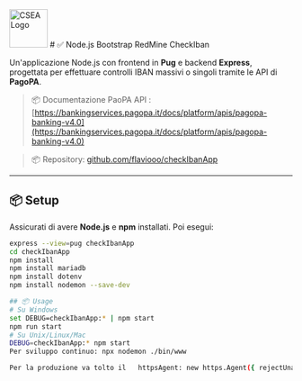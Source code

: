 <img src="https://www.csea.it/wp-content/uploads/logo/csea-logo.svg" alt="CSEA Logo" height="68"/>
# ✅ Node.js Bootstrap RedMine CheckIban

Un'applicazione Node.js con frontend in **Pug** e backend **Express**, progettata per effettuare controlli IBAN massivi o singoli tramite le API di **PagoPA**. 
> 📦 Documentazione PaoPA API : [https://bankingservices.pagopa.it/docs/platform/apis/pagopa-banking-v4.0](https://bankingservices.pagopa.it/docs/platform/apis/pagopa-banking-v4.0)

> 📦 Repository: [github.com/flaviooo/checkIbanApp](https://github.com/flaviooo/checkIbanApp)

---

## 📦 Setup

Assicurati di avere **Node.js** e **npm** installati. Poi esegui:

```bash
express --view=pug checkIbanApp
cd checkIbanApp
npm install
npm install mariadb
npm install dotenv
npm install nodemon --save-dev

## 📦 Usage
# Su Windows
set DEBUG=checkIbanApp:* | npm start
npm run start
# Su Unix/Linux/Mac
DEBUG=checkIbanApp:* npm start
Per sviluppo continuo: npx nodemon ./bin/www

Per la produzione va tolto il   httpsAgent: new https.Agent({ rejectUnauthorized: false }) => true


